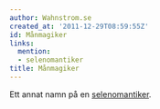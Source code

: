 ```yaml
---
author: Wahnstrom.se
created_at: '2011-12-29T08:59:55Z'
id: Månmagiker
links:
  mention:
  - selenomantiker
title: Månmagiker
---
```


Ett annat namn på en [selenomantiker].

  [selenomantiker]: selenomantiker